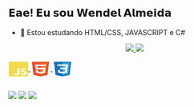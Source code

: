 ## 𝗘𝗮𝗲! 𝗘𝘂 𝘀𝗼𝘂 𝗪𝗲𝗻𝗱𝗲𝗹 𝗔𝗹𝗺𝗲𝗶𝗱𝗮

- 🌱 Estou estudando HTML/CSS, JAVASCRIPT e C#

<div align="center">
  <a href="https://github.com/WendelST">
  <img width="42%" src="https://github-readme-stats.vercel.app/api?username=WendelST&show_icons=true&theme=radical&include_all_commits=true&count_private=true"/>
  <img width="50%" src="https://github-readme-stats.vercel.app/api/top-langs/?username=WendelST&layout=compact&langs_count=7&theme=radical"/>
</div>

<div style="display: inline_block"><br>
  <img align="center" alt="Rafa-Js" height="30" width="40" src="https://raw.githubusercontent.com/devicons/devicon/master/icons/javascript/javascript-plain.svg">
  <img align="center" alt="Rafa-HTML" height="30" width="40" src="https://raw.githubusercontent.com/devicons/devicon/master/icons/html5/html5-original.svg">
  <img align="center" alt="Rafa-CSS" height="30" width="40" src="https://raw.githubusercontent.com/devicons/devicon/master/icons/css3/css3-original.svg">
</div>

##

<div> 
  <a href="https://www.youtube.com/channel/UCLw4IgCuaZtTZYy53ifLf8w" target="_blank"><img src="https://img.shields.io/badge/YouTube-FF0000?style=for-the-badge&logo=youtube&logoColor=white" target="_blank"></a>
 	<a href="https://www.twitch.tv/zendeel" target="_blank"><img src="https://img.shields.io/badge/Twitch-9146FF?style=for-the-badge&logo=twitch&logoColor=white" target="_blank"></a>
  <a href = "mailto:wendelalmeidadossantos@gmail.com"><img src="https://img.shields.io/badge/-Gmail-%23333?style=for-the-badge&logo=gmail&logoColor=white" target="_blank"></a>
 </div>
